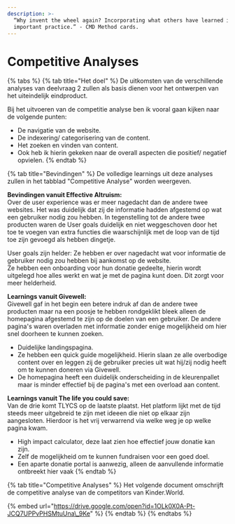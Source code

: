 ```yaml
---
description: >-
  “Why invent the wheel again? Incorporating what others have learned is an
  important practice.” - CMD Method cards.
---
```


# Competitive Analyses

{% tabs %}
{% tab title="Het doel" %}
De uitkomsten van de verschillende analyses van deelvraag 2 zullen als basis dienen voor het ontwerpen van het uiteindelijk eindproduct. 

Bij het uitvoeren van de competitie analyse ben ik vooral gaan kijken naar de volgende punten:

- De navigatie van de website.  
- De indexering/ categorisering van de content.  
- Het zoeken en vinden van content.  
- Ook heb ik hierin gekeken naar de overall aspecten die positief/ negatief opvielen.
{% endtab %}

{% tab title="Bevindingen" %}
De volledige learnings uit deze analyses zullen in het tabblad "Competitive Analyse" worden weergeven.   
  
**Bevindingen vanuit Effective Altruism:**  
Over de user experience was er meer nagedacht dan de andere twee websites.  Het was duidelijk dat zij de informatie hadden afgestemd op wat een gebruiker nodig zou hebben. In tegenstelling tot de andere twee producten waren de User goals duidelijk en niet weggeschoven door het toe te voegen van extra functies die waarschijnlijk met de loop van de tijd toe zijn gevoegd als hebben dingetje.

User goals zijn helder: Ze hebben er over nagedacht wat voor informatie de gebruiker nodig zou hebben bij aankomst op de website.   
Ze hebben een onboarding voor hun donatie gedeelte, hierin wordt uitgelegd hoe alles werkt en wat je met de pagina kunt doen. Dit zorgt voor meer helderheid.

**Learnings vanuit Givewell:**  
Givewell gaf in het begin een betere indruk af dan de andere twee producten maar na een poosje te hebben rondgeklikt bleek alleen de homepagina afgestemd te zijn op de doelen van een gebruiker. De andere pagina's waren overladen met informatie zonder enige mogelijkheid om hier snel doorheen te kunnen zoeken.

- Duidelijke landingspagina.  
- Ze hebben een quick guide mogelijkheid. Hierin slaan ze alle overbodige content over en leggen zij de gebruiker precies uit wat hij/zij nodig heeft om te kunnen doneren via Givewell.  
- De homepagina heeft een duidelijk onderscheiding in de kleurenpallet maar is minder effectief bij de pagina's met een overload aan content.

**Learnings vanuit The life you could save:**  
Van de drie komt TLYCS op de laatste plaatst. Het platform lijkt met de tijd steeds meer uitgebreid te zijn met ideeen die niet op elkaar zijn aangesloten. Hierdoor is het vrij verwarrend via welke weg je op welke pagina kwam.

- High impact calculator, deze laat zien hoe effectief jouw donatie kan zijn.  
- Zelf de mogelijkheid om te kunnen fundraisen voor een goed doel.  
- Een aparte donatie portal is aanwezig, alleen de aanvullende informatie ontbreekt hier vaak
{% endtab %}

{% tab title="Competitive Analyses" %}
Het volgende document omschrijft de competitive analyse van de competitors van Kinder.World.

{% embed url="https://drive.google.com/open?id=1OLk0X0A-Pt-JCQ7UPPvPHSMtuUna\_9Ke" %}
{% endtab %}
{% endtabs %}

